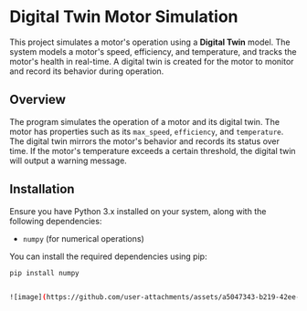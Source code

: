 # Digital Twin Motor Simulation

This project simulates a motor's operation using a **Digital Twin** model. The system models a motor's speed, efficiency, and temperature, and tracks the motor's health in real-time. A digital twin is created for the motor to monitor and record its behavior during operation.


## Overview

The program simulates the operation of a motor and its digital twin. The motor has properties such as its `max_speed`, `efficiency`, and `temperature`. The digital twin mirrors the motor's behavior and records its status over time. If the motor's temperature exceeds a certain threshold, the digital twin will output a warning message.

## Installation

Ensure you have Python 3.x installed on your system, along with the following dependencies:

- `numpy` (for numerical operations)

You can install the required dependencies using pip:

```bash
pip install numpy


![image](https://github.com/user-attachments/assets/a5047343-b219-42ee-91a3-efc1afb27e6d)
